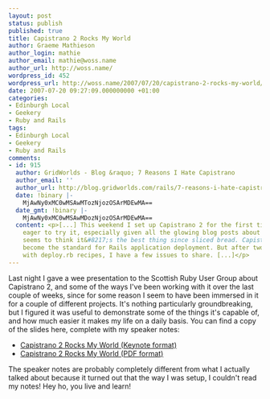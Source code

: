 ```yaml
---
layout: post
status: publish
published: true
title: Capistrano 2 Rocks My World
author: Graeme Mathieson
author_login: mathie
author_email: mathie@woss.name
author_url: http://woss.name/
wordpress_id: 452
wordpress_url: http://woss.name/2007/07/20/capistrano-2-rocks-my-world/
date: 2007-07-20 09:27:09.000000000 +01:00
categories:
- Edinburgh Local
- Geekery
- Ruby and Rails
tags:
- Edinburgh Local
- Geekery
- Ruby and Rails
comments:
- id: 915
  author: GridWorlds - Blog &raquo; 7 Reasons I Hate Capistrano
  author_email: ''
  author_url: http://blog.gridworlds.com/rails/7-reasons-i-hate-capistrano
  date: !binary |-
    MjAwNy0xMC0wMSAwMTozNjozOSArMDEwMA==
  date_gmt: !binary |-
    MjAwNy0xMC0wMSAwMDozNjozOSArMDEwMA==
  content: <p>[...] This weekend I set up Capistrano 2 for the first time. I was very
    eager to try it, especially given all the glowing blog posts about it. Everyone
    seems to think it&#8217;s the best thing since sliced bread. Capistrano has clearly
    become the standard for Rails application deployment. But after two days of wrestling
    with deploy.rb recipes, I have a few issues to share. [...]</p>
---
```

Last night I gave a wee presentation to the Scottish Ruby User Group about Capistrano 2, and some of the ways I've been working with it over the last couple of weeks, since for some reason I seem to have been immersed in it for a couple of different projects.  It's nothing particularly groundbreaking, but I figured it was useful to demonstrate some of the things it's capable of, and how much easier it makes my life on a daily basis.  You can find a copy of the slides here, complete with my speaker notes:

* [Capistrano 2 Rocks My World (Keynote format)](http://woss.name/dist/capistrano_2.zip)
* [Capistrano 2 Rocks My World (PDF format)](http://woss.name/dist/capistrano_2.pdf)

The speaker notes are probably completely different from what I actually talked about because it turned out that the way I was setup, I couldn't read my notes!  Hey ho, you live and learn!
